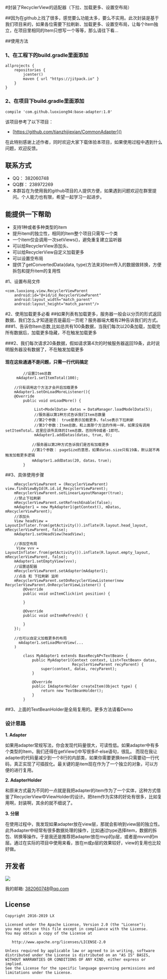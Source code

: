 #封装了RecyclerView的适配器（下拉、加载更多、设置空布局）


##因为在github上找了很多，感觉要么功能太多，要么不实用。此次封装是基于我们项目来的，如果各位需要下拉刷新、加载更多、设置空布局，让每个Item独立，在项目里相同的Item只想写一个等等，那么请往下看...

##使用方法
### 1、在工程下的build.gradle里面添加
 
  
	allprojects {
	    repositories {
	        jcenter()
	        maven { url "https://jitpack.io" }
	    }
	}
### 2、在项目下build.gradle里面添加
	 
	compile 'com.github.luoxiong94:base-adapter:1.0'
	 




该项目参考了以下项目：

 * [https://github.com/tianzhijiexian/CommonAdapter]() 

在此特别感谢上述作者，同时欢迎大家下载体验本项目，如果使用过程中遇到什么问题，欢迎反馈。
## 联系方式
 * QQ： 382060748 
 * QQ群： 238972269  
 * 本群旨在为使用我的github项目的人提供方便，如果遇到问题欢迎在群里提问。个人能力也有限，希望一起学习一起进步。

## 能提供一下帮助
*  支持1种或者多种类型的item
*  提升item的独立性，相同的Item整个项目只需写一个类
*  一个item仅会调用一次setViews()，避免重复建立监听器
*  可以给RecyclerView添加头、
*  可以给RecyclerView自定义加载更多
*  可以设置空布局
*  提供了getConvertedData(data, type)方法来对item传入的数据做转换，方便拆包和提升item的复用性



#1、设置布局文件

    
    <com.luoxiong.view.RecyclerViewParent
        android:id="@+id/id_RecyclerViewParent"
        android:layout_width="match_parent"
        android:layout_height="match_parent"/>
  
#2、使用加载更多必看
##如果列表有加载更多，服务器一般会以分页的形式返回数据，我们怎么才知道是否是最后一页呢？服务器端大概有2种告诉我们的方式。
###1、告诉你Item总数,比如总共有100条数据，当我们每次以20条加载，加载完所有数据后，加载更多隐藏，不在触发加载更多

###2、我们每次请求20条数据，假如请求第4次的时候服务器返回19条，此时说明服务器没有数据了，不在触发加载更多
#### 现在这些通通不是问题，只需一行代码搞定
				
		    //设置Item总数
         mAdapter1.setItemTotal(100);
		
		//只有调用这个方法才会开启加载更多
		mAdapter1.setOnLoadMoreListener(){
		@Override
            public void onLoadMore() {
            
                 List<ModelData> datas = DataManager.loadModelData(5);
				 //服务器以第1种方式告诉我们Item总数量
				 //第2个参数： true是表示加载更多，false表示下拉刷新 
				 //第3个参数：Item总数，和上面那个方法的作用一样，如果没有调用setItemTotal，这里应该传具体的Item总数，否则传0或者-1即可。
                 mAdapter1.addDatas(datas, true, 0);
               	
				//服务器以第2种方式告诉我们是否有加载更多
				//第1个参数： pageSize的意思，如果datas.size只有19条，默认就不再触发加载更多逻辑
				mAdapter1.addDatas(20, datas，true);
            }



##3、具体使用步骤
 
		
        mRecyclerViewParent = (RecyclerViewParent) view.findViewById(R.id.id_RecyclerViewParent);
        mRecyclerViewParent.setLinearLayoutManager(true);
  		//禁止下拉刷新
        mRecyclerViewParent.setRefreshEnable(false);
        mAdapter1 = new MyAdapter1(getContext(), mDatas, mRecyclerViewParent);
		//添加头
        View headView = LayoutInflater.from(getActivity()).inflate(R.layout.head_layout, mRecyclerViewParent, false);
        mAdapter1.setHeadView(headView);
		
		//添加空布局
		 View vvv = LayoutInflater.from(getActivity()).inflate(R.layout.empty_layout, mRecyclerViewParent, false);
        mAdapter1.setEmptyView(vvv);
		//设置适配器
        mRecyclerViewParent.setAdapter(mAdapter1);
		//点击 和 下拉刷新 监听
        mRecyclerViewParent.setOnRecyclerViewListener(new RecyclerViewParent.OnRecyclerViewListener() {
            @Override
            public void onItemClick(int position) {
                 
            }

            @Override
            public void onItemRefresh() {

            }
        });

		//也可以自定义加载更多的布局
		  mAdapter1.setLoadMoreView(...
		)
					
			class MyAdapter1 extends BaseRecyAP<TextBean> {
		        public MyAdapter1(Context context, List<TextBean> datas,
		                          RecyclerViewParent recyParent) {
		            super(context, datas, recyParent);
		        }
		
		        @Override
		        public IAdapterHolder createItem(Object type) {
		            return new TextBeanHolder();
		        }
		    }
		

##3、上面的TextBeanHolder是全局复用的。更多方法请看Demo

### 设计思路

**1. Adapter**  

如果用adapter常规写法，你会发现代码量很大，可读性低。如果adapter中有多个类型的Item，我们还得在getView()中写很多if-else语句，很乱。
而现在我让adapter的代码量减少到一个8行的内部类，如果你需要更换item只需要动一行代码，真正实现了可插拔化。最关键的是item现在作为了一个独立的对象，可以方便的进行复用。

**2. AdapterHolder**  

和原来方式最为不同的一点就是我把adapter的item作为了一个实体，这种方式借鉴了RecyclerView中ViewHolder的设计。把item作为实体的好处有很多，比如复用啊，封装啊，其余的就不细说了。  

**3. 分层**  

在使用过程中，我发现如果adapter放在view层，那就会影响到view层的独立性。此外adapter中经常有很多数据处理的操作，比如通过type选择item，数据的拆包、转换等操作。于是我还是推荐把adapter放在mvp的p层，或者是mvvm的m层。通过在实际的项目中使用来看，放在m或p层的效果较好，view的复用也比较好做。


## 开发者

![](https://avatars0.githubusercontent.com/u/16216657?v=3&u=6bd35ed04bd234c24938bc0986e7f6ef4e525ed0&s=400)

我的邮箱: <382060748@qq.com>  


## License

 
	Copyright 2016-2019 LX
	
	Licensed under the Apache License, Version 2.0 (the "License");
	you may not use this file except in compliance with the License.
	You may obtain a copy of the License at
	
	   http://www.apache.org/licenses/LICENSE-2.0
	
	Unless required by applicable law or agreed to in writing, software
	distributed under the License is distributed on an "AS IS" BASIS,
	WITHOUT WARRANTIES OR CONDITIONS OF ANY KIND, either express or implied.
	See the License for the specific language governing permissions and
	limitations under the License.
	 
